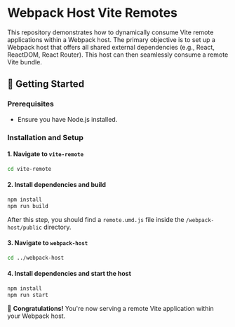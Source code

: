 # Webpack Host Vite Remotes

This repository demonstrates how to dynamically consume Vite remote applications within a Webpack host. The primary objective is to set up a Webpack host that offers all shared external dependencies (e.g., React, ReactDOM, React Router). This host can then seamlessly consume a remote Vite bundle.

## 🚀 Getting Started

### Prerequisites

- Ensure you have Node.js installed.

### Installation and Setup

#### 1. Navigate to `vite-remote`

```bash
cd vite-remote
```

#### 2. Install dependencies and build

```bash
npm install
npm run build
```

After this step, you should find a `remote.umd.js` file inside the `/webpack-host/public` directory.

#### 3. Navigate to `webpack-host`

```bash
cd ../webpack-host
```

#### 4. Install dependencies and start the host

```bash
npm install
npm run start
```

🎉 **Congratulations!** You're now serving a remote Vite application within your Webpack host.
